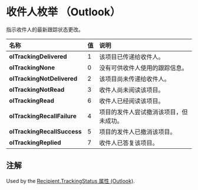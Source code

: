 
# 收件人枚举 （Outlook）

指示收件人的最新跟踪状态更改。



|**名称**|**值**|**说明**|
|:-----|:-----|:-----|
|**olTrackingDelivered**|1|该项目已传递给收件人。|
|**olTrackingNone**|0|没有可供收件人使用的跟踪信息。|
|**olTrackingNotDelivered**|2|该项目尚未传递给收件人。|
|**olTrackingNotRead**|3|收件人尚未阅读该项目。|
|**olTrackingRead**|6|收件人已经阅读该项目。|
|**olTrackingRecallFailure**|4|项目的发件人尝试撤消该项目，但未成功。|
|**olTrackingRecallSuccess**|5|项目的发件人已撤消该项目。|
|**olTrackingReplied**|7|收件人已答复该项目。|

## 注解

Used by the [Recipient.TrackingStatus 属性 (Outlook)](15787403-de2c-ee9f-4f8b-587cf1ee6087.md).

